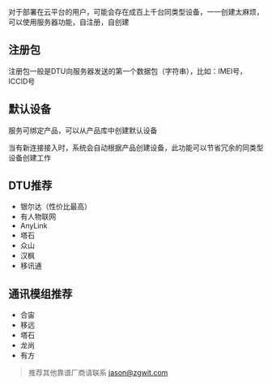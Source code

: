 对于部署在云平台的用户，可能会存在成百上千台同类型设备，一一创建太麻烦，可以使用服务器功能，自注册，自创建

## 注册包

注册包一般是DTU向服务器发送的第一个数据包（字符串），比如：IMEI号，ICCID号

## 默认设备

服务可绑定产品，可以从产品库中创建默认设备

当有新连接接入时，系统会自动根据产品创建设备，此功能可以节省冗余的同类型设备创建工作


## DTU推荐
* 银尔达（性价比最高）
* 有人物联网
* AnyLink
* 塔石
* 众山
* 汉枫
* 移讯通

## 通讯模组推荐
* 合宙
* 移远
* 塔石
* 龙尚
* 有方

> 推荐其他靠谱厂商请联系 jason@zgwit.com